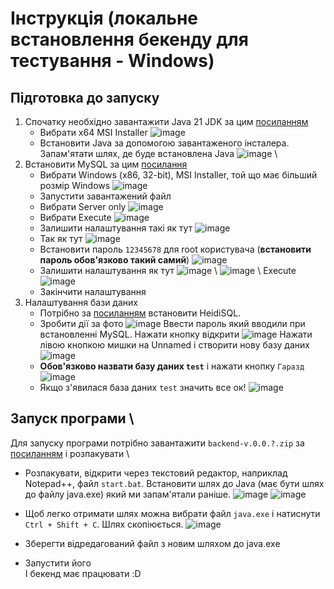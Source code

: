 # Інструкція (локальне встановлення бекенду для тестування - Windows)
## Підготовка до запуску
1. Спочатку необхідно завантажити Java 21 JDK за цим [посиланням](https://www.oracle.com/cis/java/technologies/downloads/#jdk21-windows)
   - Вибрати x64 MSI Installer ![image](https://github.com/Natus-Vincere-Programming/MindGlow-backend/assets/113195769/95fbe08c-8a6e-45c1-8ec7-1a79f8ee6dd0)
   - Встановити Java за допомогою завантаженого інсталера. Запам'ятати шлях, де буде встановлена Java ![image](https://github.com/Natus-Vincere-Programming/MindGlow-backend/assets/113195769/efc21c20-a96f-40cb-948a-1d324ff92b40) \
2. Встановити MySQL за цим [посилання](https://dev.mysql.com/downloads/installer/)
   - Вибрати Windows (x86, 32-bit), MSI Installer, той що має більший розмір Windows ![image](https://github.com/Natus-Vincere-Programming/MindGlow-backend/assets/113195769/b16ff2e2-30df-4810-ba8a-93d4da607af4)
   - Запустити завантажений файл
   - Вибрати Server only ![image](https://github.com/Natus-Vincere-Programming/MindGlow-backend/assets/113195769/684b1b4e-4654-47ab-ae65-33b8e13fbf05)
   - Вибрати Execute ![image](https://github.com/Natus-Vincere-Programming/MindGlow-backend/assets/113195769/4d6737dc-6bc9-431c-bff3-64aeb2c49280)
   - Залишити налаштування такі як тут ![image](https://github.com/Natus-Vincere-Programming/MindGlow-backend/assets/113195769/ac7bf0a9-7fa5-4d60-8490-cc6c6ee78b21)
   - Так як тут ![image](https://github.com/Natus-Vincere-Programming/MindGlow-backend/assets/113195769/c774d367-cea0-453f-9b87-4d38588d3686)
   - Встановити пароль `12345678` для root користувача (**встановити пароль обов'язково такий самий**) ![image](https://github.com/Natus-Vincere-Programming/MindGlow-backend/assets/113195769/55c75c34-7ca9-4856-b60f-314454caedba)
   - Залишити налаштування як тут ![image](https://github.com/Natus-Vincere-Programming/MindGlow-backend/assets/113195769/00c9c394-1e97-40f4-8701-0db4875e0f78) \ ![image](https://github.com/Natus-Vincere-Programming/MindGlow-backend/assets/113195769/60aa0ff4-82b5-4dfe-a843-7248bb18ff6e) \ Execute ![image](https://github.com/Natus-Vincere-Programming/MindGlow-backend/assets/113195769/41e31501-bf8b-4289-a54d-3ac28df5ba3e)
   - Закінчити налаштування
3. Налаштування бази даних
   - Потрібно за [посиланням](https://www.heidisql.com/download.php) встановити HeidiSQL.
   - Зробити дії за фото ![image](https://github.com/Natus-Vincere-Programming/MindGlow-backend/assets/113195769/b358feb2-d253-43ac-bda7-171a5982a511) Ввести пароль який вводили при встановленні MySQL. Нажати кнопку відкрити ![image](https://github.com/Natus-Vincere-Programming/MindGlow-backend/assets/113195769/cb034492-a14f-4f14-96d1-e09b570e6f1c) Нажати лівою кнопкою мишки на Unnamed і створити нову базу даних ![image](https://github.com/Natus-Vincere-Programming/MindGlow-backend/assets/113195769/0839c45a-c106-4ade-a4e4-eede907738a7)
   - **Обов'язково назвати базу даних `test`** і нажати кнопку `Гаразд` ![image](https://github.com/Natus-Vincere-Programming/MindGlow-backend/assets/113195769/e441ba3f-ca83-413d-b713-09cd427a26cd)
   - Якщо з'явилася база даних `test` значить все ок! ![image](https://github.com/Natus-Vincere-Programming/MindGlow-backend/assets/113195769/ce4e98b1-000d-4d77-a22c-492b7c743fe5)
## Запуск програми \
Для запуску програми потрібно завантажити `backend-v.0.0.?.zip` за [посиланням](https://github.com/Natus-Vincere-Programming/MindGlow-backend/releases) і розпакувати \
- Розпакувати, відкрити через текстовий редактор, наприклад Notepad++, файл `start.bat`. Встановити шлях до Java (має бути шлях до файлу java.exe) який ми запам'ятали раніше. ![image](https://github.com/Natus-Vincere-Programming/MindGlow-backend/assets/113195769/682ea86b-73d8-44eb-830a-e2f60147ef6a) ![image](https://github.com/Natus-Vincere-Programming/MindGlow-backend/assets/113195769/1197e131-3a14-4c53-b00e-663319fc8e1c)
- Щоб легко отримати шлях можна вибрати файл `java.exe` і натиснути `Ctrl + Shift + C`. Шлях скопіюється. ![image](https://github.com/Natus-Vincere-Programming/MindGlow-backend/assets/113195769/7d24d3db-9f96-4df3-90d4-5a6f3a7612ad)

- Зберегти відредагований файл з новим шляхом до java.exe
- Запустити його \
  І бекенд має працювати :D
















 



